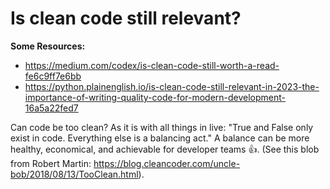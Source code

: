 # Is clean code still relevant?

**Some Resources:**
- https://medium.com/codex/is-clean-code-still-worth-a-read-fe6c9ff7e6bb
- https://python.plainenglish.io/is-clean-code-still-relevant-in-2023-the-importance-of-writing-quality-code-for-modern-development-16a5a22fed7

Can code be too clean?
As it is with all things in live: "True and False only exist in code. Everything else is a balancing act." A balance can be more healthy, economical, and achievable for developer teams 👍.
(See this blob from Robert Martin: https://blog.cleancoder.com/uncle-bob/2018/08/13/TooClean.html).



